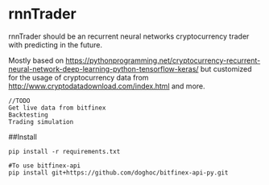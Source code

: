 # rnnTrader

rnnTrader should be an recurrent neural networks cryptocurrency trader with predicting  in the future.
 
Mostly based on https://pythonprogramming.net/cryptocurrency-recurrent-neural-network-deep-learning-python-tensorflow-keras/
but customized for the usage of cryptocurrency data from http://www.cryptodatadownload.com/index.html and more.
~~~~ 
//TODO
Get live data from bitfinex
Backtesting
Trading simulation
~~~~ 


##Install
~~~~ 
pip install -r requirements.txt

#To use bitfinex-api
pip install git+https://github.com/doghoc/bitfinex-api-py.git

~~~~